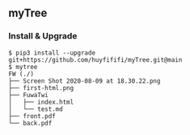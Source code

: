 ## myTree

### Install & Upgrade

```
$ pip3 install --upgrade git+https://github.com/huyfififi/myTree.git@main
$ mytree
FW (./)
├── Screen Shot 2020-08-09 at 18.30.22.png
├── first-html.png
├── FuwaTwi
│   ├── index.html
│   └── test.md
├── front.pdf
└── back.pdf
```
